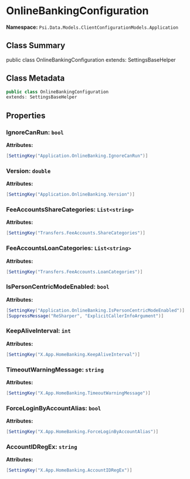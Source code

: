 # OnlineBankingConfiguration

**Namespace:** `Psi.Data.Models.ClientConfigurationModels.Application`

## Class Summary

public class OnlineBankingConfiguration
extends: SettingsBaseHelper

## Class Metadata

```typescript
public class OnlineBankingConfiguration
extends: SettingsBaseHelper
```

## Properties

### IgnoreCanRun: `bool`

**Attributes:**
```csharp
[SettingKey("Application.OnlineBanking.IgnoreCanRun")]
```

### Version: `double`

**Attributes:**
```csharp
[SettingKey("Application.OnlineBanking.Version")]
```

### FeeAccountsShareCategories: `List<string>`

**Attributes:**
```csharp
[SettingKey("Transfers.FeeAccounts.ShareCategories")]
```

### FeeAccountsLoanCategories: `List<string>`

**Attributes:**
```csharp
[SettingKey("Transfers.FeeAccounts.LoanCategories")]
```

### IsPersonCentricModeEnabled: `bool`



**Attributes:**
```csharp
[SettingKey("Application.OnlineBanking.IsPersonCentricModeEnabled")]
[SuppressMessage("ReSharper", "ExplicitCallerInfoArgument")]
```

### KeepAliveInterval: `int`



**Attributes:**
```csharp
[SettingKey("X.App.HomeBanking.KeepAliveInterval")]
```

### TimeoutWarningMessage: `string`



**Attributes:**
```csharp
[SettingKey("X.App.HomeBanking.TimeoutWarningMessage")]
```

### ForceLoginByAccountAlias: `bool`



**Attributes:**
```csharp
[SettingKey("X.App.HomeBanking.ForceLoginByAccountAlias")]
```

### AccountIDRegEx: `string`



**Attributes:**
```csharp
[SettingKey("X.App.HomeBanking.AccountIDRegEx")]
```
